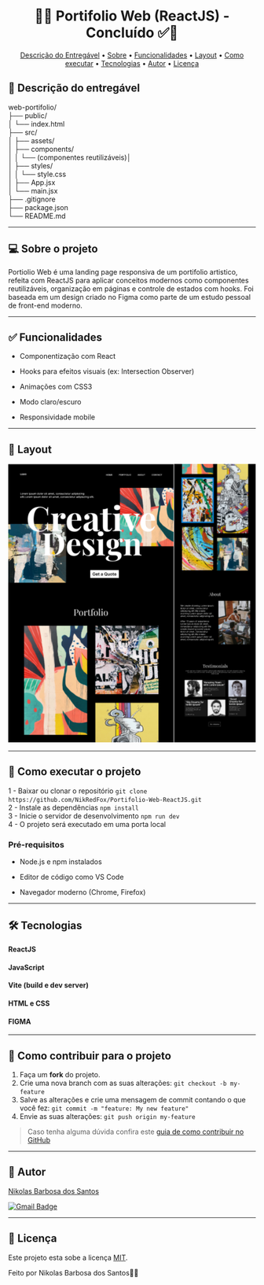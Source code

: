 <h1 align="center"> 
	  🚀✅ Portifolio Web (ReactJS) - Concluído ✅🚀
</h1>

<!-- MODELO MENU DE NAVEGAÇÃO -->
<p align="center">
 <a href="#-Descrição-do-entregável">Descrição do Entregável</a> •
 <a href="#-sobre-o-projeto">Sobre</a> •
 <a href="#-funcionalidades">Funcionalidades</a> •
 <a href="#-layout">Layout</a> • 
 <a href="#-como-executar-o-projeto">Como executar</a> • 
 <a href="#-tecnologias">Tecnologias</a> • 
 <a href="#-autor">Autor</a> • 
 <a href="#user-content--licença">Licença</a>
</p>

<!-- MODELO DE DESCRIÇÃO -->
## 📄 Descrição do entregável

web-portifolio/ <br>
├── public/ <br>
│   └── index.html <br>
├── src/ <br>
│   ├── assets/ <br>
│   ├── components/ <br>
│   │   └── (componentes reutilizáveis)│ <br> 
│   ├── styles/<br>
│   │   └── style.css <br>
│   ├── App.jsx <br>
│   └── main.jsx <br>
├── .gitignore <br>
├── package.json <br>
└── README.md

---

<!-- MODELO DESCRIÇÃO SOBRE O PROJETO: -->
## 💻 Sobre o projeto

<!-- EXPLICA O MOTIVO DO PROJETO -->
Portiolio Web é uma landing page responsiva de um portifolio artistico, refeita com ReactJS para aplicar conceitos modernos como componentes reutilizáveis, organização em páginas e controle de estados com hooks.
Foi baseada em um design criado no Figma como parte de um estudo pessoal de front-end moderno.

<!-- LINHA DE DIVISÃO: -->
---

## ✅ Funcionalidades
- Componentização com React

- Hooks para efeitos visuais (ex: Intersection Observer)

- Animações com CSS3

- Modo claro/escuro

- Responsividade mobile

<!-- LINHA DE DIVISÃO: -->
---

<!-- EXEMPLO DE LAYOUT: -->
## 🎨 Layout

![Web1](https://github.com/NikRedFox/Portifolio-Web-ReactJS/blob/main/src/assets/Portifolio-thumbnail.svg)

---

<!-- MODELO DE COMO EXECUTAR O PROJETO -->
## 🚀 Como executar o projeto

1 - Baixar ou clonar o repositório `git clone https://github.com/NikRedFox/Portifolio-Web-ReactJS.git`<br>
2 - Instale as dependências `npm install` <br>
3 - Inicie o servidor de desenvolvimento `npm run dev` <br>
4 - O projeto será executado em uma porta local

<!-- LINK PARA O GITHUB PAGES -->

<!--* Pode também rodar o site sem baixar pelo link do Github pages:
* <a href="https://nikredfox.github.io/QuickFood/">QuickFood</a> -->

<!-- MODELO DE PRÉ REQUISITOS -->
### Pré-requisitos

- Node.js e npm instalados

- Editor de código como VS Code

- Navegador moderno (Chrome, Firefox)

---

<!-- MODELO DE TECNOLOGIAS -->
## 🛠 Tecnologias

#### ReactJS
#### JavaScript
#### Vite (build e dev server)
#### HTML e CSS
#### FIGMA 

---

<!-- ---------------------------------------------------------------------- -->

<!-- MODELO DE COMO CONTRIBUIR PARA O PROJETO -->
## 💪 Como contribuir para o projeto

1. Faça um **fork** do projeto.
2. Crie uma nova branch com as suas alterações: `git checkout -b my-feature`
3. Salve as alterações e crie uma mensagem de commit contando o que você fez: `git commit -m "feature: My new feature"`
4. Envie as suas alterações: `git push origin my-feature`
> Caso tenha alguma dúvida confira este [guia de como contribuir no GitHub](./CONTRIBUTING.md)

---

<!-- ---------------------------------------------------------------------- -->

<!-- MODELO DE AUTOR-->
## 🦸 Autor

<a href="#">
Nikolas Barbosa dos Santos</a>
<br />
 
[![Gmail Badge](https://img.shields.io/badge/-nikolasbs11@gmail.com-c14438?style=flat-square&logo=Gmail&logoColor=white&link=mailto:nikolasbs11@gmail.com)](mailto:nikolasbs11@gmail.com)

---

<!-- ---------------------------------------------------------------------- -->

<!-- MODELO DE LICENÇA -->
## 📝 Licença

Este projeto esta sobe a licença [MIT](./LICENSE).

Feito por Nikolas Barbosa dos Santos👋🏽

